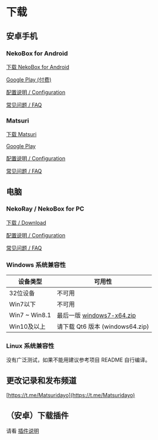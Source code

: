 # 下载

## 安卓手机

### NekoBox for Android

[下载 NekoBox for Android](https://github.com/MatsuriDayo/NekoBoxForAndroid/releases)

[Google Play (付费)](https://play.google.com/store/apps/details?id=moe.nb4a)

[配置说明 / Configuration](/nb4a-configuration/)

[常见问题 / FAQ](/nb4a-faq/)

### Matsuri

[下载 Matsuri](https://github.com/MatsuriDayo/Matsuri/releases)

[Google Play](https://play.google.com/store/apps/details?id=moe.matsuri.lite)

[配置说明 / Configuration](/m-configuration/)

[常见问题 / FAQ](/m-faq/)

## 电脑

### NekoRay / NekoBox for PC

[下载 / Download](https://github.com/MatsuriDayo/nekoray/releases)

[配置说明 / Configuration](/n-configuration/)

[常见问题 / FAQ](/n-faq/)

### Windows 系统兼容性

| 设备类型 | 可用性 |
|----|----|
|32位设备|不可用|
|Win7以下|不可用|
|Win7 ~ Win8.1| 最后一版 [windows7-x64.zip](https://github.com/MatsuriDayo/nekoray/releases/download/3.17/nekoray-3.17-2023-08-17-windows7-x64.zip)|
|Win10及以上| 请下载 Qt6 版本 (windows64.zip) |

### Linux 系统兼容性

没有广泛测试，如果不能用建议参考项目 README 自行编译。

## 更改记录和发布频道

[https://t.me/Matsuridayo](https://t.me/Matsuridayo)

## （安卓）下载插件

请看 [插件说明](/m-plugin/)
